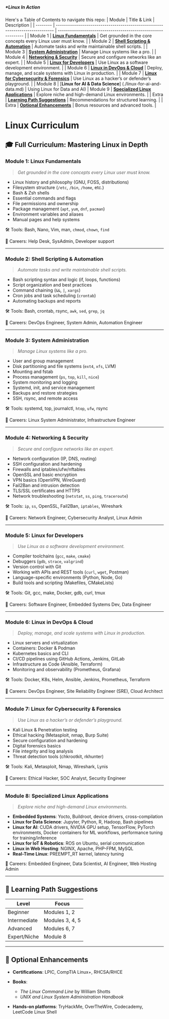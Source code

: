 ##### *Linux In Action

Here's a Table of Contents to navigate this repo:
| Module   | Title & Link                                                                  | Description                                                   |
| -------- | ----------------------------------------------------------------------------- | ------------------------------------------------------------- |
| Module 1 | [**Linux Fundamentals**](./linux-fundamentals.md)                             | Get grounded in the core concepts every Linux user must know. |
| Module 2 | [**Shell Scripting & Automation**](./shell-scripting-automation.md)           | Automate tasks and write maintainable shell scripts.          |
| Module 3 | [**System Administration**](./system-administration.md)                       | Manage Linux systems like a pro.                              |
| Module 4 | [**Networking & Security**](./networking-security.md)                         | Secure and configure networks like an expert.                 |
| Module 5 | [**Linux for Developers**](./linux-for-developers.md)                         | Use Linux as a software development environment.              |
| Module 6 | [**Linux in DevOps & Cloud**](./linux-devops-cloud.md)                        | Deploy, manage, and scale systems with Linux in production.   |
| Module 7 | [**Linux for Cybersecurity & Forensics**](./linux-cybersecurity-forensics.md) | Use Linux as a hacker’s or defender’s playground.             |
| Module 8 | [**Linux for AI & Data Science**] (./linux-for-ai-and-data.md)                | Using Linux for Data and AI)
| Module 9 | [**Specialized Linux Applications**](./specialized-linux-apps.md)             | Explore niche and high-demand Linux environments.             | 
| Extra    | [**Learning Path Suggestions**](./learning-path-suggestions.md)               | Recommendations for structured learning.                      |
| Extra    | [**Optional Enhancements**](./optional-enhancements.md)                       | Bonus resources and advanced tools.                           |



# Linux Curriculum

## 🎓 **Full Curriculum: Mastering Linux in Depth**

### **Module 1: Linux Fundamentals**

> *Get grounded in the core concepts every Linux user must know.*

* Linux history and philosophy (GNU, FOSS, distributions)
* Filesystem structure (`/etc`, `/bin`, `/home`, etc.)
* Bash & Zsh shells
* Essential commands and flags
* File permissions and ownership
* Package management (`apt`, `yum`, `dnf`, `pacman`)
* Environment variables and aliases
* Manual pages and help systems

🛠 Tools: Bash, Nano, Vim, man, `chmod`, `chown`, `find`

🌟 Careers: Help Desk, SysAdmin, Developer support

---

### **Module 2: Shell Scripting & Automation**

> *Automate tasks and write maintainable shell scripts.*

* Bash scripting syntax and logic (if, loops, functions)
* Script organization and best practices
* Command chaining (`&&`, `|`, `xargs`)
* Cron jobs and task scheduling (`crontab`)
* Automating backups and reports

🛠 Tools: Bash, crontab, rsync, `awk`, `sed`, `grep`, `jq`

🌟 Careers: DevOps Engineer, System Admin, Automation Engineer

---

### **Module 3: System Administration**

> *Manage Linux systems like a pro.*

* User and group management
* Disk partitioning and file systems (`ext4`, `xfs`, LVM)
* Mounting and fstab
* Process management (`ps`, `top`, `kill`, `nice`)
* System monitoring and logging
* Systemd, init, and service management
* Backups and restore strategies
* SSH, rsync, and remote access

🛠 Tools: systemd, top, journalctl, `htop`, `ufw`, rsync

🌟 Careers: Linux System Administrator, Infrastructure Engineer

---

### **Module 4: Networking & Security**

> *Secure and configure networks like an expert.*

* Network configuration (IP, DNS, routing)
* SSH configuration and hardening
* Firewalls and iptables/ufw/nftables
* OpenSSL and basic encryption
* VPN basics (OpenVPN, WireGuard)
* Fail2Ban and intrusion detection
* TLS/SSL certificates and HTTPS
* Network troubleshooting (`netstat`, `ss`, `ping`, `traceroute`)

🛠 Tools: `ip`, `ss`, OpenSSL, Fail2Ban, `iptables`, Wireshark

🌟 Careers: Network Engineer, Cybersecurity Analyst, Linux Admin

---

### **Module 5: Linux for Developers**

> *Use Linux as a software development environment.*

* Compiler toolchains (`gcc`, `make`, `cmake`)
* Debuggers (`gdb`, `strace`, `valgrind`)
* Version control with Git
* Working with APIs and REST tools (`curl`, `wget`, Postman)
* Language-specific environments (Python, Node, Go)
* Build tools and scripting (Makefiles, CMakeLists)

🛠 Tools: Git, gcc, make, Docker, gdb, curl, tmux

🌟 Careers: Software Engineer, Embedded Systems Dev, Data Engineer

---

### **Module 6: Linux in DevOps & Cloud**

> *Deploy, manage, and scale systems with Linux in production.*

* Linux servers and virtualization
* Containers: Docker & Podman
* Kubernetes basics and CLI
* CI/CD pipelines using GitHub Actions, Jenkins, GitLab
* Infrastructure as Code (Ansible, Terraform)
* Monitoring and observability (Prometheus, Grafana)

🛠 Tools: Docker, K8s, Helm, Ansible, Jenkins, Prometheus, Terraform

🌟 Careers: DevOps Engineer, Site Reliability Engineer (SRE), Cloud Architect

---

### **Module 7: Linux for Cybersecurity & Forensics**

> *Use Linux as a hacker’s or defender’s playground.*

* Kali Linux & Penetration testing
* Ethical hacking (Metasploit, nmap, Burp Suite)
* Secure configuration and hardening
* Digital forensics basics
* File integrity and log analysis
* Threat detection tools (chkrootkit, rkhunter)

🛠 Tools: Kali, Metasploit, Nmap, Wireshark, Lynis

🌟 Careers: Ethical Hacker, SOC Analyst, Security Engineer

---

### **Module 8: Specialized Linux Applications**

> *Explore niche and high-demand Linux environments.*

* **Embedded Systems**: Yocto, Buildroot, device drivers, cross-compilation
* **Linux for Data Science**: Jupyter, Python, R, Hadoop, Bash pipelines
* **Linux for AI**: CUDA drivers, NVIDIA GPU setup, TensorFlow, PyTorch environments, Docker containers for ML workflows, performance tuning for training/inference
* **Linux for IoT & Robotics**: ROS on Ubuntu, serial communication
* **Linux in Web Hosting**: NGINX, Apache, PHP-FPM, MySQL
* **Real-Time Linux**: PREEMPT\_RT kernel, latency tuning

🌟 Careers: Embedded Engineer, Data Scientist, AI Engineer, Web Hosting Admin

---

## 🧠 Learning Path Suggestions

| Level        | Focus           |
| ------------ | --------------- |
| Beginner     | Modules 1, 2    |
| Intermediate | Modules 3, 4, 5 |
| Advanced     | Modules 6, 7    |
| Expert/Niche | Module 8        |

---

## 📘 Optional Enhancements

* **Certifications**: LPIC, CompTIA Linux+, RHCSA/RHCE
* **Books**:

  * *The Linux Command Line* by William Shotts
  * *UNIX and Linux System Administration Handbook*
* **Hands-on platforms**: TryHackMe, OverTheWire, Codecademy, LeetCode Linux Shell

